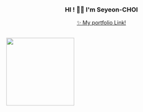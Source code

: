 <div align="center">
  
### HI ! 👋🏻 I'm Seyeon-CHOI<br />
[✨ My portfolio Link!]( https://drive.google.com/file/d/1HrfEhkEsQ8SpWsV-P10flcE6Kkf3kYNl/view?usp=sharing ) <br /><br />
  
</div>

<a href="https://github.com/barabobBOB">
<!--   <img align="center" src="https://github-readme-stats.vercel.app/api?username=barabobBOB&show_icons=true&theme=calm)](https://github.com/anuraghazra/github-readme-stats"  height="180" /> -->
  <img align="center" src="https://github-readme-stats.vercel.app/api/top-langs/?username=barabobBOB&theme=tokyonight&layout=compact&exclude_repo="  height="180" />
</a>

<!-- <hr>

<div>
  
## Skills
### Languages
<img src="https://img.shields.io/badge/Java-007396?style=flat&logo=java&logoColor=ffffff"/>
<img src="https://img.shields.io/badge/Python-3776AB?style=flat&logo=python&logoColor=ffffff"/>
<br>
  
### Frameworks
<img src="https://img.shields.io/badge/Spring Boot-6DB33F?style=flat&logo=springboot&logoColor=ffffff"/>
<img src="https://img.shields.io/badge/Django-092E20?style=flat&logo=django&logoColor=ffffff"/>
<img src="https://img.shields.io/badge/Flask-000000?style=flat&logo=flask&logoColor=ffffff"/>
<br>
  
### DevOps
<img src="https://img.shields.io/badge/Docker-2496ED?style=flat&logo=docker&logoColor=ffffff"/>
<img src = "https://img.shields.io/badge/-Google Cloud Platform-4285F4?logo=GoogleCloud&logoColor=white&style=flat">
<br> -->
  
<!-- ### Tools
<img src = "https://img.shields.io/badge/-Git Kraken-179287?logo=GitKraken&logoColor=black&style=flat"/>
<img src = "https://img.shields.io/badge/-GitLab-FC6D26?logo=GitLab&logoColor=black&style=flat"/>
<img src = "https://img.shields.io/badge/Slack-4A154B?logo=slack&logoColor=white&style=flat"/> 
<img src = "https://img.shields.io/badge/Notion-000000?logo=notion&logoColor=white&style=flat"/>
<br> -->
  
<!-- ### Etc
<img src="https://img.shields.io/badge/RabbitMQ-FF6600?style=flat&logo=rabbitmq&logoColor=ffffff"/>
<img src="https://img.shields.io/badge/Celery-37814A?style=flat&logo=celery&logoColor=ffffff"/>
<img src="https://img.shields.io/badge/Redis-DC382D?style=flat&logo=redis&logoColor=ffffff"/>
<img src="https://img.shields.io/badge/NGINX-009639?style=flat&logo=nginx&logoColor=ffffff"/>
<img src="https://img.shields.io/badge/Selenium-43B02A?style=flat&logo=selenium&logoColor=ffffff"/>
<br>
   -->
 <!-- ### Learning...
<img src="https://img.shields.io/badge/Kubernetes-326CE5?style=flat&logo=kubernetes&logoColor=ffffff"/> -->
<!-- <hr>
</div>

<div align="center"> -->
  
<!-- ![Anurag's GitHub stats](https://github-readme-stats.vercel.app/api?username=barabobBOB&show_icons=true&theme=calm)  -->
<!-- ![Top Langs](https://github-readme-stats.vercel.app/api/top-langs/?username=barabobBOB&layout=compact&theme=calm) -->
  
<!-- </div> -->

<!-- 사용 예정 -->
<!-- <img src = "https://img.shields.io/badge/-AWS-232F3E?logo=AmazonAWS&logoColor=white&style=flat"> -->
 <!-- <img src="https://img.shields.io/badge/AWS-232F3E?style=flat&logo=amazonaws&logoColor=ffffff"/> -->
<!-- <img src="https://img.shields.io/badge/Spring-6DB33F?style=flat&logo=spring&logoColor=ffffff"/> -->
<!-- <img src="https://img.shields.io/badge/Github Actions-2088FF?style=flat&logo=githubactions&logoColor=ffffff"/> -->
<!-- <br>
<img src="https://img.shields.io/badge/Grafana-F46800?style=flat&logo=grafana&logoColor=ffffff"/>
<img src="https://img.shields.io/badge/Prometheus-E6522C?style=flat&logo=prometheus&logoColor=ffffff"/>
<img src="https://img.shields.io/badge/cAdvisor-34E0A1?style=flat&logo=&logoColor=ffffff"/>
<br> -->
